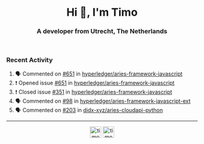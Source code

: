 <h1 align="center">Hi 👋, I'm Timo</h1>
<h3 align="center">A developer from Utrecht, The Netherlands</h3>
<br/>
<!-- https://github.com/rahuldkjain/github-profile-readme-generator --!>

<!--  <p align="left"><img src="https://github-readme-stats.vercel.app/api?username=timoglastra&show_icons=true&count_private=true&" alt="timoglastra" /></p> --!>

<!--
Github language stats
<p align="left"><img src="https://github-readme-stats.vercel.app/api/top-langs/?username=timoglastra&layout=compact" alt="timoglastra" /><p>
-->

<!-- Codestats language stats -->
<!-- <p align="left"><img src="https://codestats-readme.vercel.app/api/top-langs/?username=timoglastra&layout=compact&language_count=12" alt="timoglastra" /><p>    --!>
  
<h3>Recent Activity</h3>

<!--START_SECTION:activity-->
1. 🗣 Commented on [#651](https://github.com/hyperledger/aries-framework-javascript/issues/651) in [hyperledger/aries-framework-javascript](https://github.com/hyperledger/aries-framework-javascript)
2. ❗️ Opened issue [#651](https://github.com/hyperledger/aries-framework-javascript/issues/651) in [hyperledger/aries-framework-javascript](https://github.com/hyperledger/aries-framework-javascript)
3. ❗️ Closed issue [#351](https://github.com/hyperledger/aries-framework-javascript/issues/351) in [hyperledger/aries-framework-javascript](https://github.com/hyperledger/aries-framework-javascript)
4. 🗣 Commented on [#98](https://github.com/hyperledger/aries-framework-javascript-ext/issues/98) in [hyperledger/aries-framework-javascript-ext](https://github.com/hyperledger/aries-framework-javascript-ext)
5. 🗣 Commented on [#203](https://github.com/didx-xyz/aries-cloudapi-python/issues/203) in [didx-xyz/aries-cloudapi-python](https://github.com/didx-xyz/aries-cloudapi-python)
<!--END_SECTION:activity-->

---

<p align="center">
<a href="https://twitter.com/timoglastra" target="blank"><img align="center" src="https://cdn.jsdelivr.net/npm/simple-icons@3.0.1/icons/twitter.svg" alt="timoglastra" height="30" width="30" /></a>
<a href="https://linkedin.com/in/timoglastra" target="blank"><img align="center" src="https://cdn.jsdelivr.net/npm/simple-icons@3.0.1/icons/linkedin.svg" alt="timoglastra" height="30" width="30" /></a>
</p>



